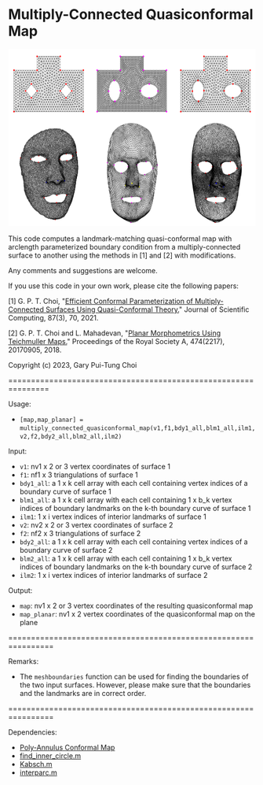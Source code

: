 # Multiply-Connected Quasiconformal Map

<img src = "https://github.com/garyptchoi/multiply-connected-quasiconformal-map/blob/main/cover.png" height="360" />

This code computes a landmark-matching quasi-conformal map with arclength parameterized boundary condition from a multiply-connected surface to another using the methods in [1] and [2] with modifications.

Any comments and suggestions are welcome. 

If you use this code in your own work, please cite the following papers:

[1] G. P. T. Choi, 
    "[Efficient Conformal Parameterization of Multiply-Connected Surfaces Using Quasi-Conformal Theory.](https://doi.org/10.1007/s10915-021-01479-y)"
    Journal of Scientific Computing, 87(3), 70, 2021.

[2] G. P. T. Choi and L. Mahadevan, 
    "[Planar Morphometrics Using Teichmuller Maps.](https://doi.org/10.1098/rspa.2017.0905)"
    Proceedings of the Royal Society A, 474(2217), 20170905, 2018. 

Copyright (c) 2023, Gary Pui-Tung Choi

===============================================================

Usage:
* `[map,map_planar] = multiply_connected_quasiconformal_map(v1,f1,bdy1_all,blm1_all,ilm1,v2,f2,bdy2_all,blm2_all,ilm2)`

Input:
* `v1`: nv1 x 2 or 3 vertex coordinates of surface 1
* `f1`: nf1 x 3 triangulations of surface 1
* `bdy1_all`: a 1 x k cell array with each cell containing vertex indices of a boundary curve of surface 1
* `blm1_all`: a 1 x k cell array with each cell containing 1 x b_k vertex indices of boundary landmarks on the k-th boundary curve of surface 1
* `ilm1`: 1 x i vertex indices of interior landmarks of surface 1
* `v2`: nv2 x 2 or 3 vertex coordinates of surface 2
* `f2`: nf2 x 3 triangulations of surface 2
* `bdy2_all`: a 1 x k cell array with each cell containing vertex indices of a boundary curve of surface 2
* `blm2_all`: a 1 x k cell array with each cell containing 1 x b_k vertex indices of boundary landmarks on the k-th boundary curve of surface 2
* `ilm2`: 1 x i vertex indices of interior landmarks of surface 2

Output:
* `map`: nv1 x 2 or 3 vertex coordinates of the resulting quasiconformal map
* `map_planar`: nv1 x 2 vertex coordinates of the quasiconformal map on the plane

================================================================

Remarks:
* The `meshboundaries` function can be used for finding the boundaries of the two input surfaces. However, please make sure that the boundaries and the landmarks are in correct order.

================================================================

Dependencies:
* [Poly-Annulus Conformal Map](https://github.com/garyptchoi/poly-annulus-conformal-map)
* [find_inner_circle.m](https://www.mathworks.com/matlabcentral/fileexchange/32543-maximum-inscribed-circle-using-voronoi-diagram)
* [Kabsch.m](https://www.mathworks.com/matlabcentral/fileexchange/25746-kabsch-algorithm)
* [interparc.m](https://www.mathworks.com/matlabcentral/fileexchange/34874-interparc)
